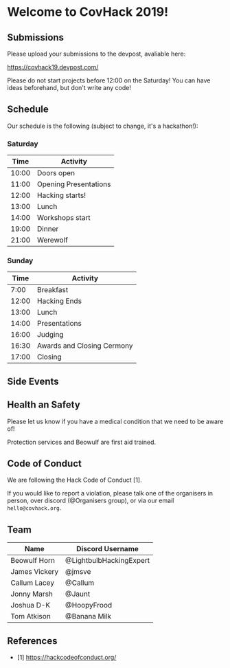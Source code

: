 # Welcome to CovHack 2019!

## Submissions

Please upload your submissions to the devpost, avaliable here:

https://covhack19.devpost.com/

Please do not start projects before 12:00 on the Saturday! You can have ideas beforehand, but don't write any code!

## Schedule

Our schedule is the following (subject to change, it's a hackathon!):

### Saturday
Time  | Activity
----- | ----------------------- 
10:00 | Doors open
11:00 | Opening Presentations
12:00 | Hacking starts!
13:00 | Lunch
14:00 | Workshops start
19:00 | Dinner
21:00 | Werewolf

### Sunday
Time  | Activity
----- | --------------------------
7:00  | Breakfast
12:00 | Hacking Ends
13:00 | Lunch
14:00 | Presentations
16:00 | Judging
16:30 | Awards and Closing Cermony
17:00 | Closing

## Side Events

## Health an Safety

Please let us know if you have a medical condition that we need to be aware of!

Protection services and Beowulf are first aid trained.

## Code of Conduct

We are following the Hack Code of Conduct [1].

If you would like to report a violation, please talk one of the organisers in person, over discord
(@Organisers group), or via our email `hello@covhack.org`.

## Team

Name          | Discord Username
------------- | -----------------------
Beowulf Horn  | @LightbulbHackingExpert
James Vickery | @jmsve
Callum Lacey  | @Callum
Jonny Marsh   | @Jaunt
Joshua D-K    | @HoopyFrood
Tom Atkison   | @Banana Milk


## References

* [1] https://hackcodeofconduct.org/
